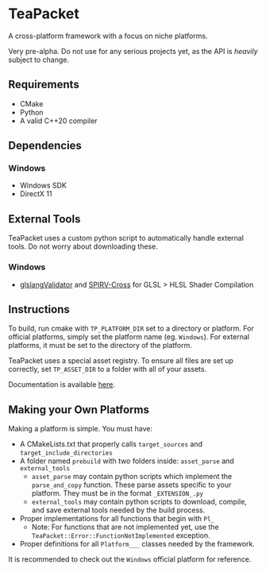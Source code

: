 # TeaPacket
A cross-platform framework with a focus on niche platforms.

Very pre-alpha. Do not use for any serious projects yet, as the API is *heavily* subject to change.
## Requirements
* CMake
* Python
* A valid C++20 compiler

## Dependencies
### Windows
* Windows SDK
* DirectX 11

## External Tools
TeaPacket uses a custom python script to automatically handle external tools. Do not worry about downloading these.
### Windows
* [glslangValidator](https://github.com/KhronosGroup/glslang) and [SPIRV-Cross](https://github.com/KhronosGroup/SPIRV-Cross) for GLSL > HLSL Shader Compilation

## Instructions
To build, run cmake with `TP_PLATFORM_DIR` set to a directory or platform. For official platforms, simply set the platform name (eg. `Windows`). For external platforms, it must be set to the directory of the platform.

TeaPacket uses a special asset registry. To ensure all files are set up correctly, set `TP_ASSET_DIR` to a folder with all of your assets.

Documentation is available [here](https://mystictortoise.github.io/TeaPacket/index.html).

## Making your Own Platforms
Making a platform is simple. You must have:
* A CMakeLists.txt that properly calls `target_sources` and `target_include_directories` 
* A folder named `prebuild` with two folders inside: `asset_parse` and `external_tools`
  * `asset_parse` may contain python scripts which implement the `parse_and_copy` function. These parse assets specific to your platform. They must be in the format `_EXTENSION_.py`
  * `external_tools` may contain python scripts to download, compile, and save external tools needed by the build process.
* Proper implementations for all functions that begin with `Pl_`
  * Note: For functions that are not implemented yet, use the `TeaPacket::Error::FunctionNotImplemented` exception.
* Proper definitions for all `Platform___` classes needed by the framework.

It is recommended to check out the `Windows` official platform for reference.
